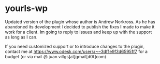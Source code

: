 yourls-wp
=========

Updated version of the plugin whose author is Andrew Norkross. As he has abandoned its development I decided to publish the fixes I made to make it work for a client.
Im going to reply to issues and keep up with the support as long as I can.

If you need customized support or to introduce changes to the plugin, contact me at https://www.odesk.com/users/~~3df1e9f3d65951f7 for a budget (or via mail @ juan.villgs[at]gmail[d0t]com)
